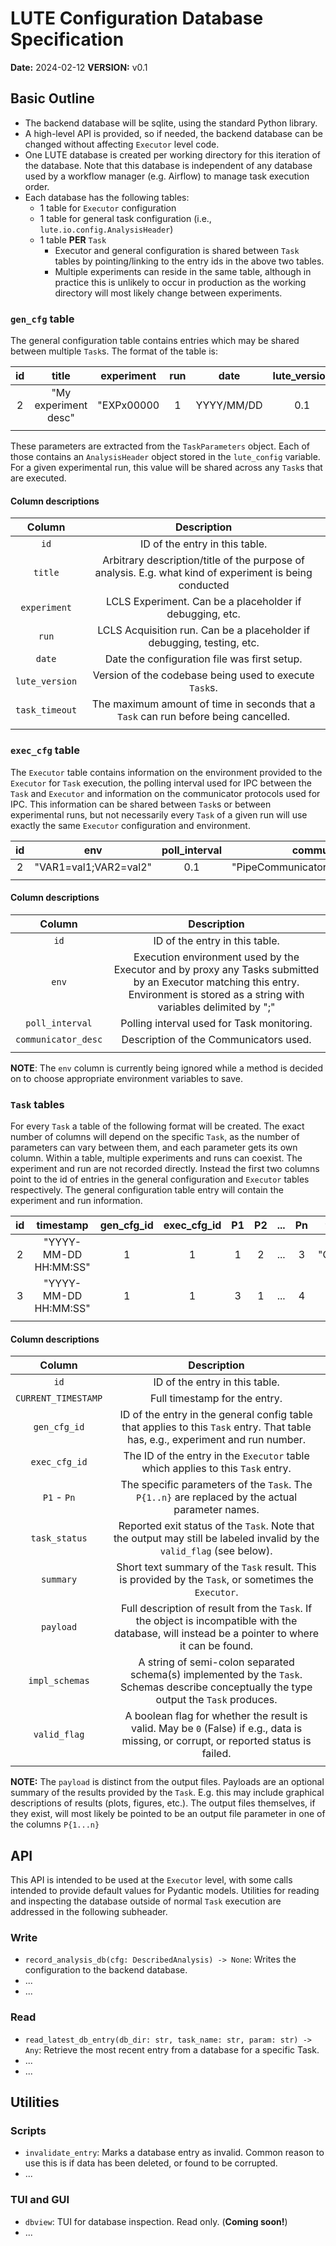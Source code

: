 # LUTE Configuration Database Specification
**Date:** 2024-02-12
**VERSION:** v0.1

## Basic Outline
- The backend database will be sqlite, using the standard Python library.
- A high-level API is provided, so if needed, the backend database can be changed without affecting `Executor` level code.
- One LUTE database is created per working directory for this iteration of the database. Note that this database is independent of any database used by a workflow manager (e.g. Airflow) to manage task execution order.
- Each database has the following tables:
  - 1 table for `Executor` configuration
  - 1 table for general task configuration (i.e., `lute.io.config.AnalysisHeader`)
  - 1 table **PER** `Task`
    - Executor and general configuration is shared between `Task` tables by pointing/linking to the entry ids in the above two tables.
    - Multiple experiments can reside in the same table, although in practice this is unlikely to occur in production as the working directory will most likely change between experiments.

### `gen_cfg` table
The general configuration table contains entries which may be shared between multiple `Task`s. The format of the table is:

| id | title                | experiment | run | date       | lute_version | task_timeout |
|:--:|:--------------------:|:----------:|:---:|:----------:|:------------:|:------------:|
| 2  | "My experiment desc" | "EXPx00000 | 1   | YYYY/MM/DD | 0.1          | 6000         |
|    |                      |            |     |            |              |              |

These parameters are extracted from the `TaskParameters` object. Each of those contains an `AnalysisHeader` object stored in the `lute_config` variable. For a given experimental run, this value will be shared across any `Task`s that are executed.

#### Column descriptions
| **Column**     | **Description**                                                                                         |
|:--------------:|:-------------------------------------------------------------------------------------------------------:|
| `id`           | ID of the entry in this table.                                                                          |
| `title`        | Arbitrary description/title of the purpose of analysis. E.g. what kind of experiment is being conducted |
| `experiment`   | LCLS Experiment. Can be a placeholder if debugging, etc.                                                |
| `run`          | LCLS Acquisition run. Can be a placeholder if debugging, testing, etc.                                  |
| `date`         | Date the configuration file was first setup.                                                            |
| `lute_version` | Version of the codebase being used to execute `Task`s.                                                  |
| `task_timeout` | The maximum amount of time in seconds that a `Task` can run before being cancelled.                     |
|                |                                                                                                         |

### `exec_cfg` table
The `Executor` table contains information on the environment provided to the `Executor` for `Task` execution, the polling interval used for IPC between the `Task` and `Executor` and information on the communicator protocols used for IPC. This information can be shared between `Task`s or between experimental runs, but not necessarily every `Task` of a given run will use exactly the same `Executor` configuration and environment.

| id | env                   | poll_interval | communicator_desc                           |
|:--:|:---------------------:|:-------------:|:-------------------------------------------:|
| 2  | "VAR1=val1;VAR2=val2" | 0.1           | "PipeCommunicator...;SocketCommunicator..." |
|    |                       |               |                                             |

#### Column descriptions
| **Column**          | **Description**                                                                                                                                                                   |
|:-------------------:|:---------------------------------------------------------------------------------------------------------------------------------------------------------------------------------:|
| `id`                | ID of the entry in this table.                                                                                                                                                    |
| `env`               | Execution environment used by the Executor and by proxy any Tasks submitted by an Executor matching this entry. Environment is stored as a string with variables delimited by ";" |
| `poll_interval`     | Polling interval used for Task monitoring.                                                                                                                                        |
| `communicator_desc` | Description of the Communicators used.                                                                                                                                            |
|                     |                                                                                                                                                                                   |

**NOTE**: The `env` column is currently being ignored while a method is decided on to choose appropriate environment variables to save.

### `Task` tables
For every `Task` a table of the following format will be created. The exact number of columns will depend on the specific `Task`, as the number of parameters can vary between them, and each parameter gets its own column. Within a table, multiple experiments and runs can coexist. The experiment and run are not recorded directly. Instead the first two columns point to the id of entries in the general configuration and `Executor` tables respectively. The general configuration table entry will contain the experiment and run information.

| id | timestamp             | gen_cfg_id | exec_cfg_id | P1 | P2 | ... | Pn | task_status | summary   | payload | impl_schemas       | valid_flag |
|:--:|:---------------------:|:----------:|:-----------:|:--:|:--:|:---:|:--:|:-----------:|:---------:|:-------:|:------------------:|:----------:|
| 2  | "YYYY-MM-DD HH:MM:SS" | 1          | 1           | 1  | 2  | ... | 3  | "COMPLETED" | "Summary" | "XYZ"   | "schema1;schema3;" | 1          |
| 3  | "YYYY-MM-DD HH:MM:SS" | 1          | 1           | 3  | 1  | ... | 4  | "FAILED"    | "Summary" | "XYZ"   | "schema1;schema3;" | 0          |
|    |                       |            |             |    |    |     |    |             |           |         |                    |            |

#### Column descriptions
| **Column**          | **Description**                                                                                                                                  |
|:-------------------:|:------------------------------------------------------------------------------------------------------------------------------------------------:|
| `id`                | ID of the entry in this table.                                                                                                                   |
| `CURRENT_TIMESTAMP` | Full timestamp for the entry.                                                                                                                    |
| `gen_cfg_id`        | ID of the entry in the general config table that applies to this `Task` entry. That table has, e.g., experiment and run number.                  |
| `exec_cfg_id`       | The ID of the entry in the `Executor` table which applies to this `Task` entry.                                                                  |
| `P1` - `Pn`         | The specific parameters of the `Task`. The `P{1..n}` are replaced by the actual parameter names.                                                 |
| `task_status`       | Reported exit status of the `Task`. Note that the output may still be labeled invalid by the `valid_flag` (see below).                           |
| `summary`           | Short text summary of the `Task` result. This is provided by the `Task`, or sometimes the `Executor`.                                            |
| `payload`           | Full description of result from the `Task`. If the object is incompatible with the database, will instead be a pointer to where it can be found. |
| `impl_schemas`      | A string of semi-colon separated schema(s) implemented by the `Task`. Schemas describe conceptually the type output the `Task` produces.         |
| `valid_flag`        | A boolean flag for whether the result is valid. May be `0` (False) if e.g., data is missing, or corrupt, or reported status is failed.           |
|                     |                                                                                                                                                  |

**NOTE:** The `payload` is distinct from the output files. Payloads are an optional summary of the results provided by the `Task`. E.g. this may include graphical descriptions of results (plots, figures, etc.). The output files themselves, if they exist, will most likely be pointed to be an output file parameter in one of the columns `P{1...n}`

## API
This API is intended to be used at the `Executor` level, with some calls intended to provide default values for Pydantic models. Utilities for reading and inspecting the database outside of normal `Task` execution are addressed in the following subheader.

### Write
- `record_analysis_db(cfg: DescribedAnalysis) -> None`: Writes the configuration to the backend database.
- ...
- ...

### Read
- `read_latest_db_entry(db_dir: str, task_name: str, param: str) -> Any`: Retrieve the most recent entry from a database for a specific Task.
- ...
- ...

## Utilities
### Scripts
- `invalidate_entry`: Marks a database entry as invalid. Common reason to use this is if data has been deleted, or found to be corrupted.
- ...

### TUI and GUI
- `dbview`: TUI for database inspection. Read only. (**Coming soon!**)
- ...
